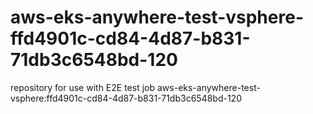 # aws-eks-anywhere-test-vsphere-ffd4901c-cd84-4d87-b831-71db3c6548bd-120
repository for use with E2E test job aws-eks-anywhere-test-vsphere:ffd4901c-cd84-4d87-b831-71db3c6548bd-120
